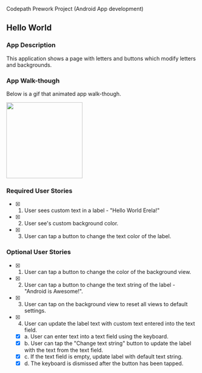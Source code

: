 Codepath Prework Project (Android App development)
## Hello World

### App Description
This application shows a page with letters and buttons which modify letters and backgrounds.

### App Walk-though
Below is a gif that animated app walk-though.

<img src="https://user-images.githubusercontent.com/95173202/152622646-3e9a19fd-164d-4806-a150-96dafddba5ee.gif" width=200><br>

### Required User Stories
- [x] 1. User sees custom text in a label - "Hello World Erela!"
- [x] 2. User see's custom background color.
- [x] 3. User can tap a button to change the text color of the label.

### Optional User Stories
- [x] 1. User can tap a button to change the color of the background view.
- [x] 2. User can tap a button to change the text string of the label - "Android is Awesome!".
- [x] 3. User can tap on the background view to reset all views to default settings.
- [x] 4. User can update the label text with custom text entered into the text field.
   - [x] a. User can enter text into a text field using the keyboard.
   - [x] b. User can tap the "Change text string" button to update the label with the text from the text field.
   - [x] c. If the text field is empty, update label with default text string.
   - [x] d. The keyboard is dismissed after the button has been tapped.
